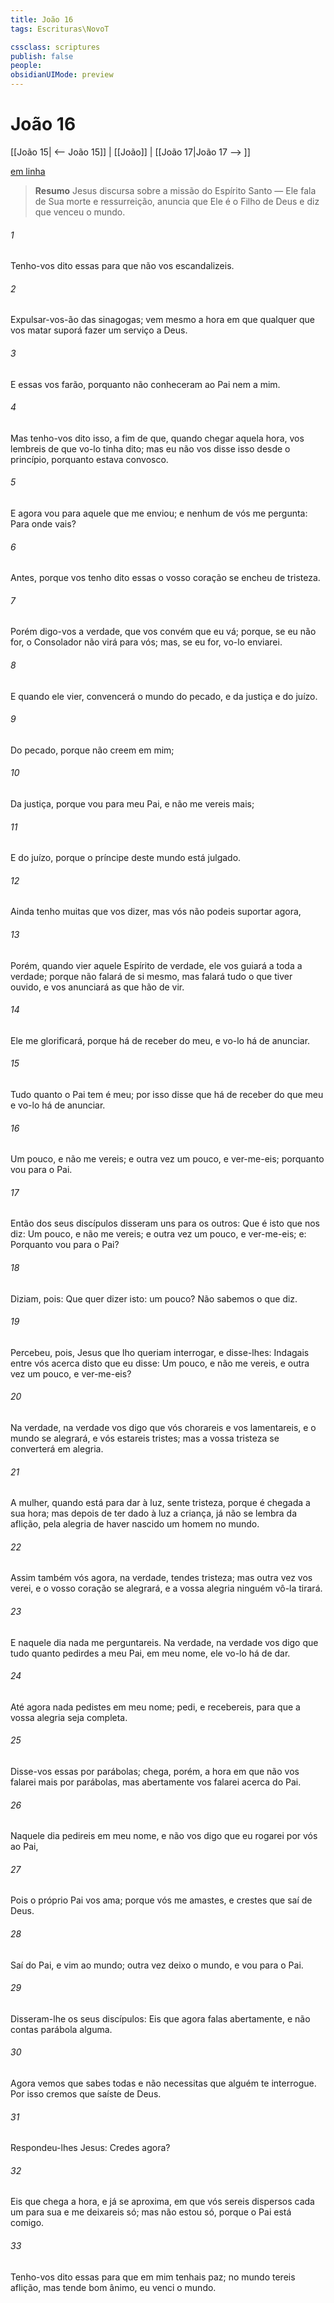 ```yaml
---
title: João 16
tags: Escrituras\NovoT

cssclass: scriptures
publish: false
people:
obsidianUIMode: preview
---
```


# João 16
[[João 15| <-- João 15]] | [[João]] | [[João 17|João 17 --> ]]

[em linha](https://churchofjesuschrist.org/study/scriptures/nt/john/16?lang=por)

> __Resumo__
Jesus discursa sobre a missão do Espírito Santo — Ele fala de Sua morte e ressurreição, anuncia que Ele é o Filho de Deus e diz que venceu o mundo.

###### 1 
Tenho-vos dito essas  para que não vos escandalizeis.

###### 2 
Expulsar-vos-ão das sinagogas; vem mesmo a hora em que qualquer que vos matar suporá fazer um serviço a Deus.

###### 3 
E essas  vos farão, porquanto não conheceram ao Pai nem a mim.

###### 4 
Mas tenho-vos dito isso, a fim de que, quando chegar aquela hora, vos lembreis de que  vo-lo tinha dito; mas eu não vos disse isso desde o princípio, porquanto estava convosco.

###### 5 
E agora vou para aquele que me enviou; e nenhum de vós me pergunta: Para onde vais?

###### 6 
Antes, porque vos tenho dito essas  o vosso coração se encheu de tristeza.

###### 7 
Porém digo-vos a verdade, que vos convém que eu vá; porque, se eu não for, o Consolador não virá para vós; mas, se eu for, vo-lo enviarei.

###### 8 
E quando ele vier, convencerá o mundo do pecado, e da justiça e do juízo.

###### 9 
Do pecado, porque não creem em mim;

###### 10 
Da justiça, porque vou para meu Pai, e não me vereis mais;

###### 11 
E do juízo, porque  o príncipe deste mundo está julgado.

###### 12 
Ainda tenho muitas  que vos dizer, mas vós não  podeis suportar agora,

###### 13 
Porém, quando vier aquele Espírito de verdade, ele vos guiará a toda a verdade; porque não falará de si mesmo, mas falará tudo o que tiver ouvido, e vos anunciará as  que hão de vir.

###### 14 
Ele me glorificará, porque há de receber do  meu, e vo-lo há de anunciar.

###### 15 
Tudo quanto o Pai tem é meu; por isso  disse que há de receber do que  meu e vo-lo há de anunciar.

###### 16 
Um pouco, e não me vereis; e outra vez um pouco, e ver-me-eis; porquanto vou para o Pai.

###### 17 
Então  dos seus discípulos disseram uns para os outros: Que é isto que nos diz: Um pouco, e não me vereis; e outra vez um pouco, e ver-me-eis; e: Porquanto vou para o Pai?

###### 18 
Diziam, pois: Que quer dizer isto: um pouco? Não sabemos o que diz.

###### 19 
Percebeu, pois, Jesus que lho queriam interrogar, e disse-lhes: Indagais entre vós acerca disto que eu disse: Um pouco, e não me vereis, e outra vez um pouco, e ver-me-eis?

###### 20 
Na verdade, na verdade vos digo que vós chorareis e vos lamentareis, e o mundo se alegrará, e vós estareis tristes; mas a vossa tristeza se converterá em alegria.

###### 21 
A mulher, quando está para dar à luz, sente tristeza, porque é chegada a sua hora; mas depois de ter dado à luz a criança, já não se lembra da aflição, pela alegria de haver nascido um homem no mundo.

###### 22 
Assim também vós agora, na verdade, tendes tristeza; mas outra vez vos verei, e o vosso coração se alegrará, e a vossa alegria ninguém vô-la tirará.

###### 23 
E naquele dia nada me perguntareis. Na verdade, na verdade vos digo que tudo quanto pedirdes a meu Pai, em meu nome, ele vo-lo há de dar.

###### 24 
Até agora nada pedistes em meu nome; pedi, e recebereis, para que a vossa alegria seja completa.

###### 25 
Disse-vos essas  por parábolas; chega, porém, a hora em que não vos falarei mais por parábolas, mas abertamente vos falarei acerca do Pai.

###### 26 
Naquele dia pedireis em meu nome, e não vos digo que eu rogarei por vós ao Pai,

###### 27 
Pois o próprio Pai vos ama; porque vós me amastes, e crestes que saí de Deus.

###### 28 
Saí do Pai, e vim ao mundo; outra vez deixo o mundo, e vou para o Pai.

###### 29 
Disseram-lhe os seus discípulos: Eis que agora falas abertamente, e não contas parábola alguma.

###### 30 
Agora vemos que sabes todas  e não necessitas que alguém te interrogue. Por isso cremos que saíste de Deus.

###### 31 
Respondeu-lhes Jesus: Credes agora?

###### 32 
Eis que chega a hora, e já se aproxima, em que vós sereis dispersos cada um para sua  e me deixareis só; mas não estou só, porque o Pai está comigo.

###### 33 
Tenho-vos dito essas  para que em mim tenhais paz; no mundo tereis aflição, mas tende bom ânimo, eu venci o mundo.

